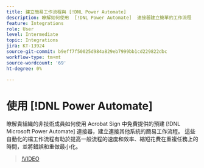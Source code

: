 ```yaml
---
title: 建立簡易工作流程與 [!DNL Power Automate]
description: 瞭解如何使用  [!DNL Power Automate]  連接器建立簡單的工作流程
feature: Integrations
role: User
level: Intermediate
topic: Integrations
jira: KT-13924
source-git-commit: b9eff7f50025d984a829eb7999bb1cd229822dbc
workflow-type: tm+mt
source-wordcount: '69'
ht-degree: 0%

---
```


# 使用 [!DNL Power Automate]

瞭解貴組織的非技術成員如何使用 Acrobat Sign 中免費提供的預建 [!DNL Microsoft Power Automate] 連接器，建立連接其他系統的簡易工作流程。 這些自動化的檔工作流程有助於提高一般流程的速度和效率、縮短花費在重複任務上的時間，並將錯誤和重做最小化。


>[!VIDEO](https://video.tv.adobe.com/v/3424251?quality=12&learn=on&hidetitle=true)
